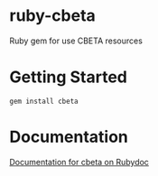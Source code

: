 # ruby-cbeta

Ruby gem for use CBETA resources

# Getting Started

    gem install cbeta

# Documentation

[Documentation for cbeta on Rubydoc](http://www.rubydoc.info/gems/cbeta/)